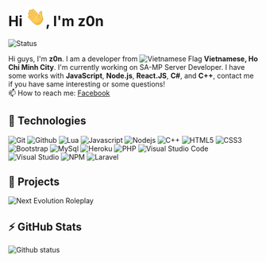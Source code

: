 <h1> Hi <img src="https://raw.githubusercontent.com/ABSphreak/ABSphreak/master/gifs/Hi.gif" width="40px" />, I'm z0n</h1>

<p>
  <img alt="Status" src="https://img.shields.io/badge/gender-%F0%9F%A4%B5-lightgrey" />
</p>

Hi guys, I'm **z0n**. I am a developer from <img alt="Vietnamese Flag" src="https://www.flaticon.com/svg/static/icons/svg/555/555515.svg" width="13" /> **Vietnamese, Ho Chi Minh City**. I'm currently working on SA-MP Server Developer.
I have some works with **JavaScript**, **Node.js**, **React.JS**, **C#**, and **C++**, contact me if you have same interesting or some questions!
</br>📫 How to reach me: <a href="https://www.facebook.com/z0n97/">Facebook</a>

<h2>🚀 Technologies</h2>
<p>
  <img alt="Git" src="https://img.shields.io/badge/-Git-ff8438?style=flat-square&logo=git&logoColor=white" />
  <img alt="Github" src="https://img.shields.io/badge/-Github-2e2e2e?style=flat-square&logo=github&logoColor=white" />
  <img alt="Lua" src="https://img.shields.io/badge/-Lua-5ca4cc?style=flat-square&logo=lua&logoColor=white" />
  <img alt="Javascript" src="https://img.shields.io/badge/-JavaScript-323330?style=flat-square&logo=javascript&logoColor=white" />
  <img alt="Nodejs" src="https://img.shields.io/badge/-Nodejs-68a063?style=flat-square&logo=Node.js&logoColor=white" />
  <img alt="C++" src="https://img.shields.io/badge/-C++-00599C?style=flat-square&logo=c&logoColor=white" />
  <img alt="HTML5" src="https://img.shields.io/badge/-HTML5-E34F26?style=flat-square&logo=html5&logoColor=white" />
  <img alt="CSS3" src="https://img.shields.io/badge/-CSS3-1572B6?style=flat-square&logo=css3&logoColor=white" />
  <img alt="Bootstrap" src="https://img.shields.io/badge/-Bootstrap-563D7C?style=flat-square&logo=bootstrap&logoColor=white" />
  <img alt="MySql" src="https://img.shields.io/badge/-MySQL-00756f?style=flat-square&logo=mysql&logoColor=white" />
  <img alt="Heroku" src="https://img.shields.io/badge/-Heroku-6567a5?style=flat-square&logo=heroku&logoColor=white" />
  <img alt="PHP" src="https://img.shields.io/badge/-PHP-8993be?style=flat-square&logo=php&logoColor=white" />
  <img alt="Visual Studio Code" src="https://img.shields.io/badge/-Visual Studio Code-0078d7?style=flat-square&logo=visual-studio-code&logoColor=white" />
  <img alt="Visual Studio" src="https://img.shields.io/badge/-Visual Studio-5d2b90?style=flat-square&logo=visual-studio&logoColor=white" />
  <img alt="NPM" src="https://img.shields.io/badge/-NPM-CC3534?style=flat-square&logo=npm&logoColor=white" />
  <img alt="Laravel" src="https://img.shields.io/badge/-Laravel-fb503b?style=flat-square&logo=laravel&logoColor=white" />
</p>

<h2>🔖 Projects</h2>
<p>
  <img src="https://i.imgur.com/Wpo2uMD.png" alt="Next Evolution Roleplay" />
</p>
 
<h2>⚡ GitHub Stats</h2>
<p align="left">
  <img src="https://github-readme-stats-five-lyart.vercel.app/api?username=z0nzjn123&show_icons=true&layout=compact&theme=react&hide_border=true" alt="Github status" />
</p>
